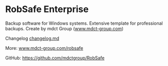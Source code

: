 # RobSafe Enterprise

Backup software for Windows systems. Extensive template for professional backups.
Create by mdct Group (www.mdct-group.com)




Changelog [changelog.md](changelog.md)

More: www.mdct-group.com/robsafe

GitHub: https://github.com/mdctgroup/RobSafe
